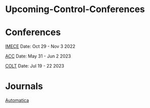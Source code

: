 # Upcoming-Control-Conferences


# Conferences

[IMECE](https://event.asme.org/IMECE)
Date: Oct 29 - Nov 3 2022

[ACC](https://acc2022.a2c2.org/)
Date: May 31 - Jun 2 2023

[COLT](https://learningtheory.org/colt2023/index.html)
Date: Jul 19 - 22 2023


# Journals

[Automatica](https://automatica-munich.com/en/)
